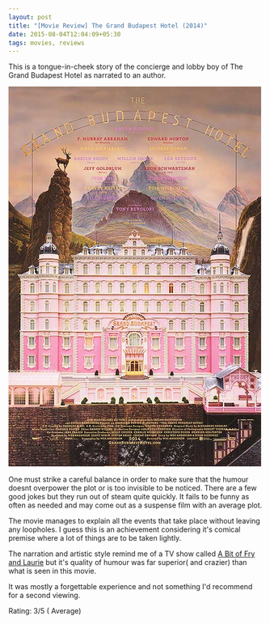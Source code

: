 ```yaml
---
layout: post
title: "[Movie Review] The Grand Budapest Hotel (2014)"
date: 2015-08-04T12:04:09+05:30
tags: movies, reviews
---
```


This is a tongue-in-cheek story of the concierge and lobby boy of The Grand Budapest Hotel as narrated to an author.

![The Grant Budapest Hotel (2014)](/img/movie-poster-the-grand-budapest-hotel.jpg 'The Grand Budapest Hotel (2014')

One must strike a careful balance in order to make sure that the humour doesnt overpower the plot or is too invisible to be noticed.
There are a few good jokes but they run out of steam quite quickly.
It fails to be funny as often as needed and may come out as a suspense film with an average plot.

The movie manages to explain all the events that take place without leaving any loopholes.
I guess this is an achievement considering it's comical premise where a lot of things are to be taken lightly.

The narration and artistic style remind me of a TV show called [A Bit of Fry and Laurie](http://en.wikipedia.org/wiki/A_Bit_of_Fry_and_Laurie) but it's quality of humour was far superior( and crazier) than what is seen in this movie.

It was mostly a forgettable experience and not something I'd recommend for a second viewing.

Rating: 3/5 ( Average)
